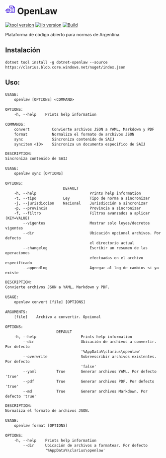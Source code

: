 ![Icon](assets/img/icon.png) OpenLaw
============

[![tool version](https://img.shields.io/endpoint?url=https://shields.kzu.io/v/dotnet-openlaw&label=dotnet-openlaw&color=blue)](https://clarius.blob.core.windows.net/nuget/index.json)
[![lib version](https://img.shields.io/endpoint?url=https://shields.kzu.io/v/clarius.openlaw&label=Clarius.OpenLaw&color=purple)](https://clarius.blob.core.windows.net/nuget/index.json)
[![Build](https://github.com/clarius/openlaw/actions/workflows/build.yml/badge.svg?branch=main)](https://github.com/clarius/openlaw/actions)

Plataforma de código abierto para normas de Argentina.

## Instalación

```
dotnet tool install -g dotnet-openlaw --source https://clarius.blob.core.windows.net/nuget/index.json
```

## Uso:

<!-- include src/dotnet-openlaw/help.md -->
```shell
USAGE:
    openlaw [OPTIONS] <COMMAND>

OPTIONS:
    -h, --help    Prints help information

COMMANDS:
    convert          Convierte archivos JSON a YAML, Markdown y PDF
    format           Normaliza el formato de archivos JSON         
    sync             Sincroniza contenido de SAIJ                  
    syncitem <ID>    Sincroniza un documento especifico de SAIJ    
```

<!-- src/dotnet-openlaw/help.md -->

<!-- include src/dotnet-openlaw/sync.md -->
```shell
DESCRIPTION:
Sincroniza contenido de SAIJ

USAGE:
    openlaw sync [OPTIONS]

OPTIONS:
                          DEFAULT                                               
    -h, --help                        Prints help information                   
    -t, --tipo            Ley         Tipo de norma a sincronizar               
    -j, --jurisdiccion    Nacional    Jurisdicción a sincronizar                
    -p, --provincia                   Provincia a sincronizar                   
    -f, --filtro                      Filtros avanzados a aplicar (KEY=VALUE)   
        --vigentes                    Mostrar solo leyes/decretos vigentes      
        --dir                         Ubicación opcional archivos. Por defecto  
                                      el directorio actual                      
        --changelog                   Escribir un resumen de las operaciones    
                                      efectuadas en el archivo especificado     
        --appendlog                   Agregar al log de cambios si ya existe    
```

<!-- src/dotnet-openlaw/sync.md -->

<!-- include src/dotnet-openlaw/convert.md -->
```shell
DESCRIPTION:
Convierte archivos JSON a YAML, Markdown y PDF.

USAGE:
    openlaw convert [file] [OPTIONS]

ARGUMENTS:
    [file]    Archivo a convertir. Opcional

OPTIONS:
                       DEFAULT                                                  
    -h, --help                    Prints help information                       
        --dir                     Ubicación de archivos a convertir. Por defecto
                                  '%AppData%\clarius\openlaw'                   
        --overwrite               Sobreescribir archivos existentes. Por defecto
                                  'false'                                       
        --yaml         True       Generar archivos YAML. Por defecto 'true'     
        --pdf          True       Generar archivos PDF. Por defecto 'true'      
        --md           True       Generar archivos Markdown. Por defecto 'true' 
```

<!-- src/dotnet-openlaw/convert.md -->

<!-- include src/dotnet-openlaw/format.md -->
```shell
DESCRIPTION:
Normaliza el formato de archivos JSON.

USAGE:
    openlaw format [OPTIONS]

OPTIONS:
    -h, --help    Prints help information                                       
        --dir     Ubicación de archivos a formatear. Por defecto                
                  '%AppData%\clarius\openlaw'                                   
```

<!-- src/dotnet-openlaw/format.md -->
